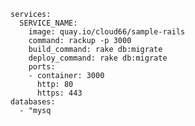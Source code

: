 <!-- usedin: [ _includes/_inlines/Tutorials/common/2016-04-07-logs-for-containers/2016-04-07-logs-for-containers_if-you-are-confused-why-you--v1.md] -->

```
services:
  SERVICE_NAME:
    image: quay.io/cloud66/sample-rails  
    command: rackup -p 3000             
    build_command: rake db:migrate
    deploy_command: rake db:migrate
    ports: 
    - container: 3000
      http: 80
      https: 443       
databases:
  - "mysq
```
